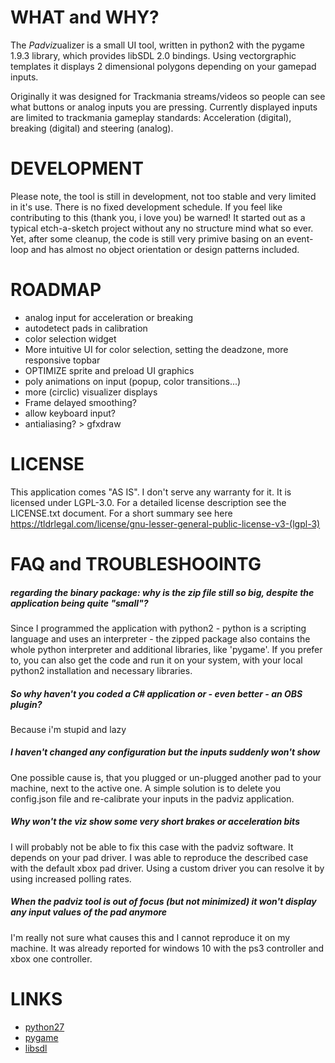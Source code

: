 # WHAT and WHY?
The *Padviz*ualizer is a small UI tool, written in python2 with the pygame 1.9.3 library, which provides libSDL 2.0 bindings.
Using vectorgraphic templates it displays 2 dimensional polygons depending on your gamepad inputs.

Originally it was designed for Trackmania streams/videos so people can see what buttons or analog inputs you are pressing. 
Currently displayed inputs are limited to trackmania gameplay standards: Acceleration (digital), breaking (digital) and steering (analog).

# DEVELOPMENT
Please note, the tool is still in development, not too stable and very limited in it's use. There is no fixed development schedule.
If you feel like contributing to this (thank you, i love you) be warned! It started out as a typical etch-a-sketch project without any no structure mind what so ever.
Yet, after some cleanup, the code is still very primive basing on an event-loop and has almost no object orientation or design patterns included.

# ROADMAP
* analog input for acceleration or breaking
* autodetect pads in calibration
* color selection widget
* More intuitive UI for color selection, setting the deadzone, more responsive topbar
* OPTIMIZE sprite and preload UI graphics
* poly animations on input (popup, color transitions...)
* more (circlic) visualizer displays
* Frame delayed smoothing?
* allow keyboard input?
* antialiasing? > gfxdraw

# LICENSE
This application comes "AS IS". I don't serve any warranty for it. It is licensed under LGPL-3.0. For a detailed license description see the LICENSE.txt document. For a short summary see here https://tldrlegal.com/license/gnu-lesser-general-public-license-v3-(lgpl-3)

# FAQ and TROUBLESHOOINTG
##### regarding the binary package: why is the zip file still so big, despite the application being quite "small"?
Since I programmed the application with python2 - python is a scripting language and uses an interpreter - the zipped package also contains the whole python interpreter and additional libraries, like 'pygame'. 
If you prefer to, you can also get the code and run it on your system, with your local python2 installation and necessary libraries.

##### So why haven't you coded a C# application or - even better - an OBS plugin?
Because i'm stupid and lazy

##### I haven't changed any configuration but the inputs suddenly won't show
One possible cause is, that you plugged or un-plugged another pad to your machine, next to the active one. A simple solution is to delete you config.json file and re-calibrate your inputs in the padviz application.

##### Why won't the viz show some very short brakes or acceleration bits
I will probably not be able to fix this case with the padviz software. It depends on your pad driver. I was able to reproduce the described case with the default xbox pad driver. Using a custom driver you can resolve it by using increased polling rates. 

##### When the padviz tool is out of focus (but not minimized) it won't display any input values of the pad anymore
I'm really not sure what causes this and I cannot reproduce it on my machine. It was already reported for windows 10 with the ps3 controller and xbox one controller.

# LINKS
* [python27](https://www.python.org/download/releases/2.7/)
* [pygame](https://www.pygame.org/wiki/about)
* [libsdl](https://www.libsdl.org/)

